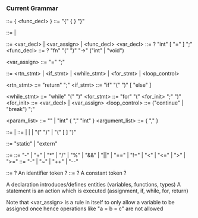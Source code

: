 ### Current Grammar

<program> ::= { <func_decl> }
<block> ::= "{" { <element> } "}"

<element> ::= <stmt> | <decl>

<decl> ::= <var_decl> | <var_assign> | <func_decl>
<var_decl> ::= <specifier>? "int" <identifier> [ "=" <expr> ] ";"
<func_decl> ::= <specifier>? "fn" <identifier> "(" <param-list> ")" "->" ("int" | "void") <block>

<var_assign> ::= <identifer> "=" <expr> ";"

<stmt> ::= <rtn_stmt> | <if_stmt> | <while_stmt> | <for_stmt> | <loop_control>

<rtn_stmt> ::= "return" <expr> ";"
<if_stmt> ::= "if" "(" <expr> ")" <block> [ "else" <block> ]

<while_stmt> ::= "while" "(" <expr> ")" <block>
<for_stmt> ::= "for" "(" <for_init> <expr> ";" <expr> ")" <block>
<for_init> ::= <var_decl> | <var_assign>
<loop_control> ::= ("continue" | "break") ";"

<param_list> ::= "" | "int" <identifier> { "," "int" <identifier> }
<argument_list> ::= <exp> { "," <exp> }

<expr> ::= <factor> | <expr> <binopr> <expr>
<factor> ::= <int> | <identifier> | <unopr> <factor> | "(" <expr> ")" | <identifier> "(" [ <argument-list> ] ")"

<specifier> ::= "static" | "extern"

<binopr> ::= ::= "-" | "+" | "\*" | "/" | "%" | "&&" | "||"
| "==" | "!=" | "<" | "<=" | ">" | ">="
<unopr> ::= "-" | "~" | "++" | "--"

<identifier> ::= ? An identifier token ?
<int> ::= ? A constant token ?

A declaration introduces/defines entities (variables, functions, types)
A statement is an action which is executed (assignment, if, while, for, return)

Note that <var_assign> is a rule in itself to only allow a variable to be assigned once hence operations like "a = b = c" are not allowed
